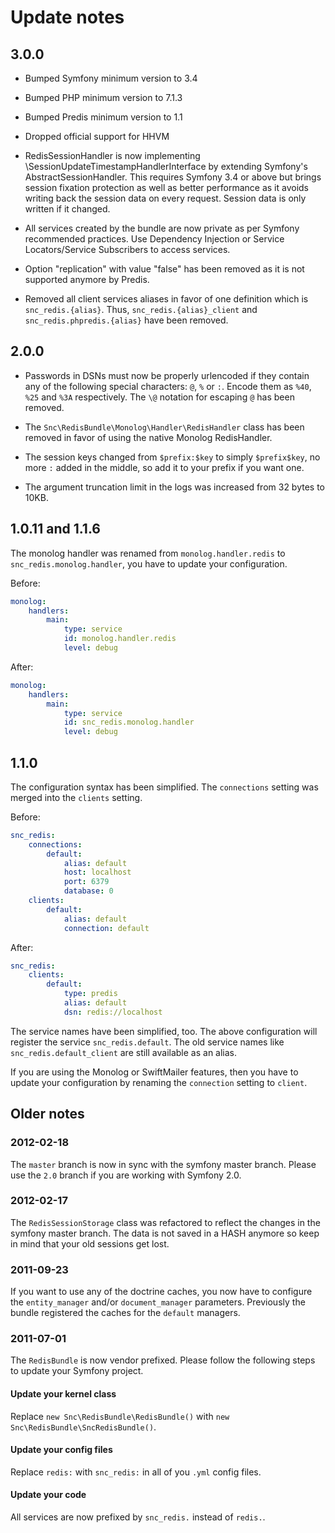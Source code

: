 # Update notes #

## 3.0.0 ##

- Bumped Symfony minimum version to 3.4

- Bumped PHP minimum version to 7.1.3

- Bumped Predis minimum version to 1.1

- Dropped official support for HHVM

- RedisSessionHandler is now implementing \SessionUpdateTimestampHandlerInterface
  by extending Symfony's AbstractSessionHandler. This requires Symfony 3.4 or above
  but brings session fixation protection as well as better performance as it avoids
  writing back the session data on every request. Session data is only written if 
  it changed.

- All services created by the bundle are now private as per Symfony recommended
  practices. Use Dependency Injection or Service Locators/Service Subscribers to access services.
  
- Option "replication" with value "false" has been removed as it is not supported anymore by Predis.

- Removed all client services aliases in favor of one definition which is `snc_redis.{alias}`.
  Thus, `snc_redis.{alias}_client` and `snc_redis.phpredis.{alias}` have been removed.

## 2.0.0 ##

- Passwords in DSNs must now be properly urlencoded if they contain any of
  the following special characters: `@`, `%` or `:`. Encode them as `%40`,
  `%25` and `%3A` respectively. The `\@` notation for escaping `@` has been
  removed.

- The `Snc\RedisBundle\Monolog\Handler\RedisHandler` class has been removed
  in favor of using the native Monolog RedisHandler.

- The session keys changed from `$prefix:$key` to simply `$prefix$key`, no more
  `:` added in the middle, so add it to your prefix if you want one.

- The argument truncation limit in the logs was increased from 32 bytes to
  10KB.

## 1.0.11 and 1.1.6 ##

The monolog handler was renamed from `monolog.handler.redis` to
`snc_redis.monolog.handler`, you have to update your configuration.

Before:

``` yaml
monolog:
    handlers:
        main:
            type: service
            id: monolog.handler.redis
            level: debug
```

After:

``` yaml
monolog:
    handlers:
        main:
            type: service
            id: snc_redis.monolog.handler
            level: debug
```

## 1.1.0 ##

The configuration syntax has been simplified. The `connections` setting was
merged into the `clients` setting.

Before:

``` yaml
snc_redis:
    connections:
        default:
            alias: default
            host: localhost
            port: 6379
            database: 0
    clients:
        default:
            alias: default
            connection: default
```

After:

``` yaml
snc_redis:
    clients:
        default:
            type: predis
            alias: default
            dsn: redis://localhost
```

The service names have been simplified, too. The above configuration will
register the service `snc_redis.default`. The old service names like
`snc_redis.default_client` are still available as an alias.

If you are using the Monolog or SwiftMailer features, then you have to
update your configuration by renaming the `connection` setting to `client`.

## Older notes ##

### 2012-02-18 ###

The `master` branch is now in sync with the symfony master branch.
Please use the `2.0` branch if you are working with Symfony 2.0.

### 2012-02-17 ###

The `RedisSessionStorage` class was refactored to reflect the changes
in the symfony master branch. The data is not saved in a HASH anymore
so keep in mind that your old sessions get lost.

### 2011-09-23 ###

If you want to use any of the doctrine caches, you now have to
configure the `entity_manager` and/or `document_manager` parameters.
Previously the bundle registered the caches for the `default` managers.

### 2011-07-01 ###

The `RedisBundle` is now vendor prefixed.
Please follow the following steps to update your Symfony project.

#### Update your kernel class ####

Replace `new Snc\RedisBundle\RedisBundle()` with `new Snc\RedisBundle\SncRedisBundle()`.

#### Update your config files ####

Replace `redis:` with `snc_redis:` in all of you `.yml` config files.

#### Update your code ####

All services are now prefixed by `snc_redis.` instead of `redis.`.
